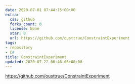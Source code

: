 ```yaml
---
date: 2020-07-01 07:44:15+00:00
extra:
  css: github
  forks_count: 0
  license: None
  star: 0
  url: https://github.com/ousttrue/ConstraintExperiment
tags:
- repository
- C#
title: ConstraintExperiment
updated: 2020-07-22 06:46:06+00:00
---
```


<https://github.com/ousttrue/ConstraintExperiment>
